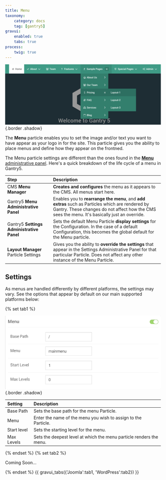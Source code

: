 ```yaml
---
title: Menu
taxonomy:
    category: docs
    tag: [gantry5]
gravui:
    enabled: true
    tabs: true
process:
    twig: true
---
```


![Menu](menu.png) {.border .shadow}

The **Menu** particle enables you to set the image and/or text you want to have appear as your logo in for the site. This particle gives you the ability to place menus and define how they appear on the frontned. 

The Menu particle settings are different than the ones found in the [**Menu** administrative panel](../configure/menu-editor.md). Here's a quick breakdown of the life cycle of a menu in Gantry5.

| Step                                      | Description                                                                                                                                                                                       |
| :-----                                    | :-----                                                                                                                                                                                            |
| CMS **Menu Manager**                      | **Creates and configures** the menu as it appears to the CMS. All menus start here.                                                                                                               |
| Gantry5 **Menu Administrative Panel**     | Enables you to **rearrange the menu**, and **add extras** such as Particles which are rendered by Gantry. These changes do not affect how the CMS sees the menu. It's basically just an override. |
| Gantry5 **Settings Administrative Panel** | Sets the default Menu Particle **display settings** for the Configuration. In the case of a default Configuration, this becomes the global default for the Menu particle.                        |
| **Layout Manager** Particle Settings      | Gives you the ability to **override the settings** that appear in the Settings Administrative Panel for that particular Particle. Does not affect any other instance of the Menu Particle.        |

Settings
-----

As menus are handled differently by different platforms, the settings may vary. See the options that appear by default on our main supported platforms below:

{% set tab1 %}

![Settings](menu_settings_j.png) {.border .shadow}

| Setting     | Description                                                         |
| :------     | :----------------------------------                                 |
| Base Path   | Sets the base path for the menu Particle.                           |
| Menu        | Enter the name of the menu you wish to assign to the Particle.      |
| Start level | Sets the starting level for the menu.                               |
| Max Levels  | Sets the deepest level at which the menu particle renders the menu. |

{% endset %}
{% set tab2 %}

Coming Soon...

{% endset %}
{{ gravui_tabs({'Joomla':tab1, 'WordPress':tab2}) }}


